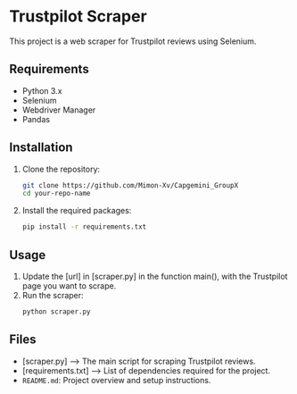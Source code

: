 # Trustpilot Scraper

This project is a web scraper for Trustpilot reviews using Selenium.

## Requirements

- Python 3.x
- Selenium
- Webdriver Manager
- Pandas

## Installation

1. Clone the repository:
    ```sh
    git clone https://github.com/Mimon-Xv/Capgemini_GroupX
    cd your-repo-name
    ```

2. Install the required packages:
    ```sh
    pip install -r requirements.txt
    ```

## Usage

1. Update the [url] in [scraper.py] in the function main(), with the Trustpilot page you want to scrape.
2. Run the scraper:
    ```sh
    python scraper.py
    ```

## Files

- [scraper.py] --> The main script for scraping Trustpilot reviews.
- [requirements.txt] -->  List of dependencies required for the project.
- `README.md`: Project overview and setup instructions.

